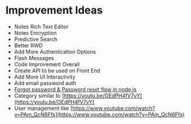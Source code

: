 # Improvement Ideas

* Notes Rich Text Editor
* Notes Encryption
* Predictive Search
* Better RWD
* Add More Authentication Options
* Flash Messages
* Code Improvement Overall
* Create API to be used on Front End
* Add More UI Interactivity
* Add email password auth
* [Forgot password &amp; Password reset flow in node.js ](https://dev.to/cyberwolves/how-to-implement-password-reset-via-email-in-node-js-132m)
* Category similar to [https://youtu.be/OEdPH4fV7vY](https://youtu.be/OEdPH4fV7vY)
* User management like [https://www.youtube.com/watch?v=PAm_QcN6Ffs](https://www.youtube.com/watch?v=PAm_QcN6Ffs)
